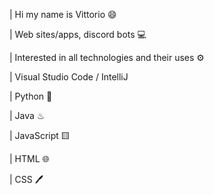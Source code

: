 |   Hi my name is Vittorio 😄



|   Web sites/apps, discord bots 💻



|   Interested in all technologies and their uses ⚙



|   Visual Studio Code / IntelliJ



|   Python 🐍

|   Java ♨

|   JavaScript 🟨

|   HTML 🌐

|   CSS 🖊️

